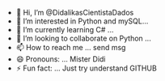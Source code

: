 - 👋 Hi, I’m @DidalikasCientistaDados
- 👀 I’m interested in Python and mySQL...
- 🌱 I’m currently learning C# ...
- 💞️ I’m looking to collaborate on Python ...
- 📫 How to reach me ... send msg
- 😄 Pronouns: ... Mister Didi
- ⚡ Fun fact: ... Just try understand GITHUB

<!---
DidalikasCientistaDados/DidalikasCientistaDados is a ✨ special ✨ repository because its `README.md` (this file) appears on your GitHub profile.
You can click the Preview link to take a look at your changes.
--->
